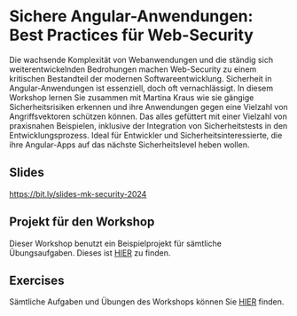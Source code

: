 # Sichere Angular-Anwendungen: Best Practices für Web-Security

Die wachsende Komplexität von Webanwendungen und die ständig sich weiterentwickelnden Bedrohungen machen Web-Security zu einem kritischen Bestandteil der modernen Softwareentwicklung.
Sicherheit in Angular-Anwendungen ist essenziell, doch oft vernachlässigt.
In diesem Workshop lernen Sie zusammen mit Martina Kraus wie sie gängige Sicherheitsrisiken erkennen und ihre Anwendungen gegen eine Vielzahl von Angriffsvektoren schützen können. Das alles gefüttert mit einer Vielzahl von praxisnahen Beispielen, inklusive der Integration von Sicherheitstests in den Entwicklungsprozess. Ideal für Entwickler und Sicherheitsinteressierte, die ihre Angular-Apps auf das nächste Sicherheitslevel heben wollen.

## Slides

https://bit.ly/slides-mk-security-2024

## Projekt für den Workshop

Dieser Workshop benutzt ein Beispielprojekt für sämtliche Übungsaufgaben. Dieses ist [HIER](TBA) zu finden.

## Exercises

Sämtliche Aufgaben und Übungen des Workshops können Sie [HIER](https://github.com/martinakraus/angular-days-security-2024/tree/main/exercises) finden.
